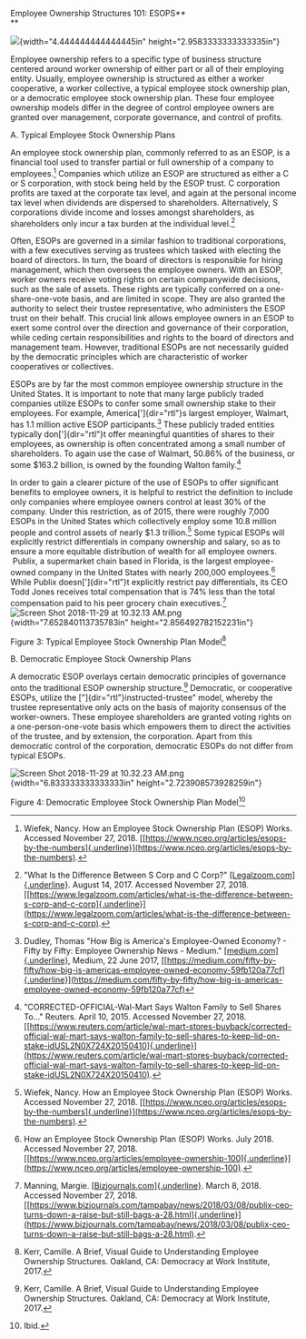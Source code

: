 Employee Ownership Structures 101: ESOPS**\
**

![](./media/image1.jpg){width="4.444444444444445in"
height="2.9583333333333335in"}

Employee ownership refers to a specific type of business structure
centered around worker ownership of either part or all of their
employing entity. Usually, employee ownership is structured as either a
worker cooperative, a worker collective, a typical employee stock
ownership plan, or a democratic employee stock ownership plan. These
four employee ownership models differ in the degree of control employee
owners are granted over management, corporate governance, and control of
profits.  

A. Typical Employee Stock Ownership Plans

An employee stock ownership plan, commonly referred to as an ESOP, is a
financial tool used to transfer partial or full ownership of a company
to employees.[^1] Companies which utilize an ESOP are structured as
either a C or S corporation, with stock being held by the ESOP trust. C
corporation profits are taxed at the corporate tax level, and again at
the personal income tax level when dividends are dispersed to
shareholders. Alternatively, S corporations divide income and losses
amongst shareholders, as shareholders only incur a tax burden at the
individual level.[^2]

Often, ESOPs are governed in a similar fashion to traditional
corporations, with a few executives serving as trustees which tasked
with electing the board of directors. In turn, the board of directors is
responsible for hiring management, which then oversees the employee
owners. With an ESOP, worker owners receive voting rights on certain
companywide decisions, such as the sale of assets. These rights are
typically conferred on a one-share-one-vote basis, and are limited in
scope. They are also granted the authority to select their trustee
representative, who administers the ESOP trust on their behalf. This
crucial link allows employee owners in an ESOP to exert some control
over the direction and governance of their corporation, while ceding
certain responsibilities and rights to the board of directors and
management team. However, traditional ESOPs are not necessarily guided
by the democratic principles which are characteristic of worker
cooperatives or collectives.

ESOPs are by far the most common employee ownership structure in the
United States. It is important to note that many large publicly traded
companies utilize ESOPs to confer some small ownership stake to their
employees. For example, America[']{dir="rtl"}s largest employer,
Walmart, has 1.1 million active ESOP participants.[^3] These publicly
traded entities typically don[']{dir="rtl"}t offer meaningful quantities
of shares to their employees, as ownership is often concentrated among a
small number of shareholders. To again use the case of Walmart, 50.86%
of the business, or some \$163.2 billion, is owned by the founding
Walton family.[^4]

In order to gain a clearer picture of the use of ESOPs to offer
significant benefits to employee owners, it is helpful to restrict the
definition to include only companies where employee owners control at
least 30% of the company. Under this restriction, as of 2015, there were
roughly 7,000 ESOPs in the United States which collectively employ some
10.8 million people and control assets of nearly \$1.3 trillion.[^5]
Some typical ESOPs will explicitly restrict differentials in company
ownership and salary, so as to ensure a more equitable distribution of
wealth for all employee owners.  Publix, a supermarket chain based in
Florida, is the largest employee-owned company in the United States with
nearly 200,000 employees.[^6] While Publix doesn[']{dir="rtl"}t
explicitly restrict pay differentials, its CEO Todd Jones receives total
compensation that is 74% less than the total compensation paid to his
peer grocery chain executives.[^7]![Screen Shot 2018-11-29 at 10.32.13
AM.png](./media/image2.png){width="7.652840113735783in"
height="2.856492782152231in"}

Figure 3: Typical Employee Stock Ownership Plan Model[^8]

B. Democratic Employee Stock Ownership Plans

A democratic ESOP overlays certain democratic principles of governance
onto the traditional ESOP ownership structure.[^9] Democratic, or
cooperative ESOPs, utilize the ["]{dir="rtl"}instructed-trustee" model,
whereby the trustee representative only acts on the basis of majority
consensus of the worker-owners. These employee shareholders are granted
voting rights on a one-person-one-vote basis which empowers them to
direct the activities of the trustee, and by extension, the corporation.
Apart from this democratic control of the corporation, democratic ESOPs
do not differ from typical ESOPs.

![Screen Shot 2018-11-29 at 10.32.23
AM.png](./media/image3.png){width="6.833333333333333in"
height="2.723908573928259in"}

Figure 4: Democratic Employee Stock Ownership Plan Model[^10]

[^1]: Wiefek, Nancy. How an Employee Stock Ownership Plan (ESOP) Works.
    Accessed November 27, 2018.
    [[https://www.nceo.org/articles/esops-by-the-numbers]{.underline}](https://www.nceo.org/articles/esops-by-the-numbers).

[^2]: \"What Is the Difference Between S Corp and C Corp?\"
    [[Legalzoom.com]{.underline}](http://legalzoom.com/). August 14,
    2017. Accessed November 27, 2018.
    [[https://www.legalzoom.com/articles/what-is-the-difference-between-s-corp-and-c-corp]{.underline}](https://www.legalzoom.com/articles/what-is-the-difference-between-s-corp-and-c-corp).

[^3]: Dudley, Thomas "How Big is America's Employee-Owned Economy? -
    Fifty by Fifty: Employee Ownership News - Medium."
    [[medium.com]{.underline}](http://medium.com), Medium, 22 June 2017,
    [[https://medium.com/fifty-by-fifty/how-big-is-americas-employee-owned-economy-59fb120a77cf]{.underline}](https://medium.com/fifty-by-fifty/how-big-is-americas-employee-owned-economy-59fb120a77cf)

[^4]: \"CORRECTED-OFFICIAL-Wal-Mart Says Walton Family to Sell Shares
    To\...\" Reuters. April 10, 2015. Accessed November 27, 2018.
    [[https://www.reuters.com/article/wal-mart-stores-buyback/corrected-official-wal-mart-says-walton-family-to-sell-shares-to-keep-lid-on-stake-idUSL2N0X724X20150410]{.underline}](https://www.reuters.com/article/wal-mart-stores-buyback/corrected-official-wal-mart-says-walton-family-to-sell-shares-to-keep-lid-on-stake-idUSL2N0X724X20150410).

[^5]: Wiefek, Nancy. How an Employee Stock Ownership Plan (ESOP) Works.
    Accessed November 27, 2018.
    [[https://www.nceo.org/articles/esops-by-the-numbers]{.underline}](https://www.nceo.org/articles/esops-by-the-numbers).

[^6]: How an Employee Stock Ownership Plan (ESOP) Works. July 2018.
    Accessed November 27, 2018.
    [[https://www.nceo.org/articles/employee-ownership-100]{.underline}](https://www.nceo.org/articles/employee-ownership-100).

[^7]: Manning, Margie.
    [[Bizjournals.com]{.underline}](http://bizjournals.com/). March 8,
    2018. Accessed November 27, 2018.
    [[https://www.bizjournals.com/tampabay/news/2018/03/08/publix-ceo-turns-down-a-raise-but-still-bags-a-28.html]{.underline}](https://www.bizjournals.com/tampabay/news/2018/03/08/publix-ceo-turns-down-a-raise-but-still-bags-a-28.html).

[^8]: Kerr, Camille. A Brief, Visual Guide to Understanding Employee
    Ownership Structures. Oakland, CA: Democracy at Work Institute,
    2017.

[^9]: Kerr, Camille. A Brief, Visual Guide to Understanding Employee
    Ownership Structures. Oakland, CA: Democracy at Work Institute,
    2017.

[^10]: Ibid.
